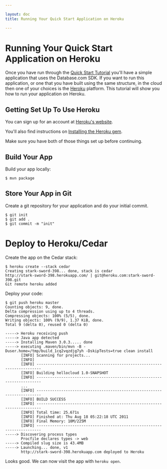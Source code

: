 ```yaml
---

layout: doc
title: Running Your Quick Start Application on Heroku

---
```

# Running Your Quick Start Application on Heroku

Once you have run through the [Quick Start Tutorial](quick-start) you'll have a simple application that uses the Database.com SDK. If you want to run this application, or one that you have built using the same structure, in the cloud then one of your choices is the [Heroku](http://www.heroku.com) platform. This tutorial will show you how to run your application on Heroku.

## Getting Set Up To Use Heroku

You can sign up for an account at [Heroku's website](http://www.heroku.com).

You'll also find instructions on [Installing the Heroku gem](http://devcenter.heroku.com/articles/quickstart).

Make sure you have both of those things set up before continuing.

## Build Your App

Build your app locally:

    $ mvn package

## Store Your App in Git

Create a git repository for your application and do your initial commit.

    $ git init
    $ git add .
    $ git commit -m "init"

# Deploy to Heroku/Cedar

Create the app on the Cedar stack:

    $ heroku create --stack cedar
    Creating stark-sword-398... done, stack is cedar
    http://stark-sword-398.herokuapp.com/ | git@heroku.com:stark-sword-398.git
    Git remote heroku added

Deploy your code:

    $ git push heroku master
    Counting objects: 9, done.
    Delta compression using up to 4 threads.
    Compressing objects: 100% (5/5), done.
    Writing objects: 100% (9/9), 1.37 KiB, done.
    Total 9 (delta 0), reused 0 (delta 0)
    
    -----> Heroku receiving push
    -----> Java app detected
    -----> Installing Maven 3.0.3..... done
    -----> executing .maven/bin/mvn -B -Duser.home=/tmp/build_1cq2vqzdjg7yh -DskipTests=true clean install
           [INFO] Scanning for projects...
           [INFO]                                                                         
           [INFO] ------------------------------------------------------------------------
           [INFO] Building hellocloud 1.0-SNAPSHOT
           [INFO] ------------------------------------------------------------------------
           ...
           [INFO] ------------------------------------------------------------------------
           [INFO] BUILD SUCCESS
           [INFO] ------------------------------------------------------------------------
           [INFO] Total time: 25.671s
           [INFO] Finished at: Thu Aug 18 05:22:18 UTC 2011
           [INFO] Final Memory: 10M/225M
           [INFO] ------------------------------------------------------------------------
    -----> Discovering process types
           Procfile declares types -> web
    -----> Compiled slug size is 43.4MB
    -----> Launching... done, v1
           http://stark-sword-398.herokuapp.com deployed to Heroku

Looks good.  We can now visit the app with `heroku open`.



